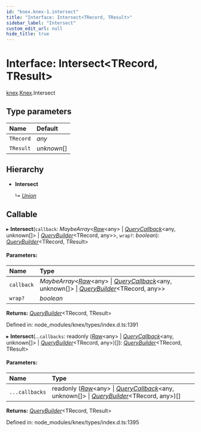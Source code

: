 ```yaml
---
id: "knex.knex-1.intersect"
title: "Interface: Intersect<TRecord, TResult>"
sidebar_label: "Intersect"
custom_edit_url: null
hide_title: true
---
```


# Interface: Intersect<TRecord, TResult\>

[knex](../modules/knex.md).[Knex](../modules/knex.knex-1.md).Intersect

## Type parameters

Name | Default |
:------ | :------ |
`TRecord` | *any* |
`TResult` | *unknown*[] |

## Hierarchy

* **Intersect**

  ↳ [*Union*](knex.knex-1.union.md)

## Callable

▸ **Intersect**(`callback`: *MaybeArray*<[*Raw*](knex.knex-1.raw.md)<any\> \| [*QueryCallback*](../modules/knex.knex-1.md#querycallback)<any, unknown[]\> \| [*QueryBuilder*](../classes/knex.knex-1.querybuilder.md)<TRecord, any\>\>, `wrap?`: *boolean*): [*QueryBuilder*](../classes/knex.knex-1.querybuilder.md)<TRecord, TResult\>

#### Parameters:

Name | Type |
:------ | :------ |
`callback` | *MaybeArray*<[*Raw*](knex.knex-1.raw.md)<any\> \| [*QueryCallback*](../modules/knex.knex-1.md#querycallback)<any, unknown[]\> \| [*QueryBuilder*](../classes/knex.knex-1.querybuilder.md)<TRecord, any\>\> |
`wrap?` | *boolean* |

**Returns:** [*QueryBuilder*](../classes/knex.knex-1.querybuilder.md)<TRecord, TResult\>

Defined in: node_modules/knex/types/index.d.ts:1391

▸ **Intersect**(...`callbacks`: readonly ([*Raw*](knex.knex-1.raw.md)<any\> \| [*QueryCallback*](../modules/knex.knex-1.md#querycallback)<any, unknown[]\> \| [*QueryBuilder*](../classes/knex.knex-1.querybuilder.md)<TRecord, any\>)[]): [*QueryBuilder*](../classes/knex.knex-1.querybuilder.md)<TRecord, TResult\>

#### Parameters:

Name | Type |
:------ | :------ |
`...callbacks` | readonly ([*Raw*](knex.knex-1.raw.md)<any\> \| [*QueryCallback*](../modules/knex.knex-1.md#querycallback)<any, unknown[]\> \| [*QueryBuilder*](../classes/knex.knex-1.querybuilder.md)<TRecord, any\>)[] |

**Returns:** [*QueryBuilder*](../classes/knex.knex-1.querybuilder.md)<TRecord, TResult\>

Defined in: node_modules/knex/types/index.d.ts:1395
